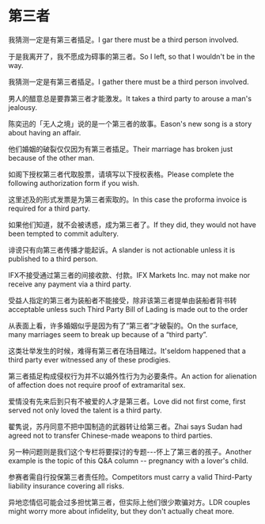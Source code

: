 # 第三者

<p><span class="chinese">我猜测一定是有第三者插足。</span><span class="english">I gar there must be a third person involved.</span></p>

<p><span class="chinese">于是我离开了，我不愿成为碍事的第三者。</span><span class="english">So I left, so that I wouldn't be in the way.</span></p>

<p><span class="chinese">我猜测一定是有第三者插足。</span><span class="english">I gather there must be a third person involved.</span></p>

<p><span class="chinese">男人的醋意总是要靠第三者才能激发。</span><span class="english">It takes a third party to arouse a man's jealousy.</span></p>

<p><span class="chinese">陈奕迅的「无人之境」说的是一个第三者的故事。</span><span class="english">Eason's new song is a story about having an affair.</span></p>

<p><span class="chinese">他们婚姻的破裂仅仅因为有第三者插足。</span><span class="english">Their marriage has broken just because of the other man.</span></p>

<p><span class="chinese">如阁下授权第三者代取股票，请填写以下授权表格。</span><span class="english">Please complete the following authorization form if you wish.</span></p>

<p><span class="chinese">这里述及的形式发票是为第三者索取的。</span><span class="english">In this case the proforma invoice is required for a third party.</span></p>

<p><span class="chinese">如果他们知道，就不会被诱惑，成为第三者了。</span><span class="english">If they did, they would not have been tempted to commit adultery.</span></p>

<p><span class="chinese">诽谤只有向第三者传播才能起诉。</span><span class="english">A slander is not actionable unless it is published to a third person.</span></p>

<p><span class="chinese">IFX不接受通过第三者的间接收款、付款。</span><span class="english">IFX Markets Inc. may not make nor receive any payment via a third party.</span></p>

<p><span class="chinese">受益人指定的第三者为装船者不能接受，除非该第三者提单由装船者背书转</span><span class="english">acceptable unless such Third Party Bill of Lading is made out to the order</span></p>

<p><span class="chinese">从表面上看，许多婚姻似乎是因为有了“第三者”才破裂的。</span><span class="english">On the surface, many marriages seem to break up because of a “third party”.</span></p>

<p><span class="chinese">这类壮举发生的时候，难得有第三者在场目睹过。</span><span class="english">It'seldom happened that a third party ever witnessed any of these prodigies.</span></p>

<p><span class="chinese">第三者插足构成侵权行为并不以婚外性行为为必要条件。</span><span class="english">An action for alienation of affection does not require proof of extramarital sex.</span></p>

<p><span class="chinese">爱情没有先来后到只有不被爱的人才是第三者。</span><span class="english">Love did not first come, first served not only loved the talent is a third party.</span></p>

<p><span class="chinese">翟隽说，苏丹同意不把中国制造的武器转让给第三者。</span><span class="english">Zhai says Sudan had agreed not to transfer Chinese-made weapons to third parties.</span></p>

<p><span class="chinese">另一种问题则是我们这个专栏将要探讨的专题---怀上了第三者的孩子。</span><span class="english">Another example is the topic of this Q&A column -- pregnancy with a lover's child.</span></p>

<p><span class="chinese">参赛者需自行投保第三者责任险。</span><span class="english">Competitors must carry a valid Third-Party liability insurance covering all risks.</span></p>

<p><span class="chinese">异地恋情侣可能会过多担忧第三者，但实际上他们很少欺骗对方。</span><span class="english">LDR couples might worry more about infidelity, but they don't actually cheat more.</span></p>

